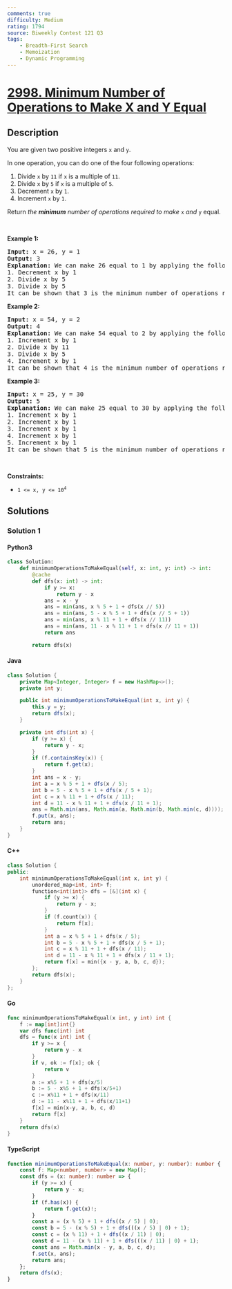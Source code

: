 ```yaml
---
comments: true
difficulty: Medium
rating: 1794
source: Biweekly Contest 121 Q3
tags:
    - Breadth-First Search
    - Memoization
    - Dynamic Programming
---
```


<!-- problem:start -->

# [2998. Minimum Number of Operations to Make X and Y Equal](https://leetcode.com/problems/minimum-number-of-operations-to-make-x-and-y-equal)

## Description

<!-- description:start -->

<p>You are given two positive integers <code>x</code> and <code>y</code>.</p>

<p>In one operation, you can do one of the four following operations:</p>

<ol>
	<li>Divide <code>x</code> by <code>11</code> if <code>x</code> is a multiple of <code>11</code>.</li>
	<li>Divide <code>x</code> by <code>5</code> if <code>x</code> is a multiple of <code>5</code>.</li>
	<li>Decrement <code>x</code> by <code>1</code>.</li>
	<li>Increment <code>x</code> by <code>1</code>.</li>
</ol>

<p>Return <em>the <strong>minimum</strong> number of operations required to make </em> <code>x</code> <i>and</i> <code>y</code> equal.</p>

<p>&nbsp;</p>
<p><strong class="example">Example 1:</strong></p>

<pre>
<strong>Input:</strong> x = 26, y = 1
<strong>Output:</strong> 3
<strong>Explanation:</strong> We can make 26 equal to 1 by applying the following operations: 
1. Decrement x by 1
2. Divide x by 5
3. Divide x by 5
It can be shown that 3 is the minimum number of operations required to make 26 equal to 1.
</pre>

<p><strong class="example">Example 2:</strong></p>

<pre>
<strong>Input:</strong> x = 54, y = 2
<strong>Output:</strong> 4
<strong>Explanation:</strong> We can make 54 equal to 2 by applying the following operations: 
1. Increment x by 1
2. Divide x by 11 
3. Divide x by 5
4. Increment x by 1
It can be shown that 4 is the minimum number of operations required to make 54 equal to 2.
</pre>

<p><strong class="example">Example 3:</strong></p>

<pre>
<strong>Input:</strong> x = 25, y = 30
<strong>Output:</strong> 5
<strong>Explanation:</strong> We can make 25 equal to 30 by applying the following operations: 
1. Increment x by 1
2. Increment x by 1
3. Increment x by 1
4. Increment x by 1
5. Increment x by 1
It can be shown that 5 is the minimum number of operations required to make 25 equal to 30.
</pre>

<p>&nbsp;</p>
<p><strong>Constraints:</strong></p>

<ul>
	<li><code>1 &lt;= x, y &lt;= 10<sup>4</sup></code></li>
</ul>

<!-- description:end -->

## Solutions

<!-- solution:start -->

### Solution 1

<!-- tabs:start -->

#### Python3

```python
class Solution:
    def minimumOperationsToMakeEqual(self, x: int, y: int) -> int:
        @cache
        def dfs(x: int) -> int:
            if y >= x:
                return y - x
            ans = x - y
            ans = min(ans, x % 5 + 1 + dfs(x // 5))
            ans = min(ans, 5 - x % 5 + 1 + dfs(x // 5 + 1))
            ans = min(ans, x % 11 + 1 + dfs(x // 11))
            ans = min(ans, 11 - x % 11 + 1 + dfs(x // 11 + 1))
            return ans

        return dfs(x)
```

#### Java

```java
class Solution {
    private Map<Integer, Integer> f = new HashMap<>();
    private int y;

    public int minimumOperationsToMakeEqual(int x, int y) {
        this.y = y;
        return dfs(x);
    }

    private int dfs(int x) {
        if (y >= x) {
            return y - x;
        }
        if (f.containsKey(x)) {
            return f.get(x);
        }
        int ans = x - y;
        int a = x % 5 + 1 + dfs(x / 5);
        int b = 5 - x % 5 + 1 + dfs(x / 5 + 1);
        int c = x % 11 + 1 + dfs(x / 11);
        int d = 11 - x % 11 + 1 + dfs(x / 11 + 1);
        ans = Math.min(ans, Math.min(a, Math.min(b, Math.min(c, d))));
        f.put(x, ans);
        return ans;
    }
}
```

#### C++

```cpp
class Solution {
public:
    int minimumOperationsToMakeEqual(int x, int y) {
        unordered_map<int, int> f;
        function<int(int)> dfs = [&](int x) {
            if (y >= x) {
                return y - x;
            }
            if (f.count(x)) {
                return f[x];
            }
            int a = x % 5 + 1 + dfs(x / 5);
            int b = 5 - x % 5 + 1 + dfs(x / 5 + 1);
            int c = x % 11 + 1 + dfs(x / 11);
            int d = 11 - x % 11 + 1 + dfs(x / 11 + 1);
            return f[x] = min({x - y, a, b, c, d});
        };
        return dfs(x);
    }
};
```

#### Go

```go
func minimumOperationsToMakeEqual(x int, y int) int {
	f := map[int]int{}
	var dfs func(int) int
	dfs = func(x int) int {
		if y >= x {
			return y - x
		}
		if v, ok := f[x]; ok {
			return v
		}
		a := x%5 + 1 + dfs(x/5)
		b := 5 - x%5 + 1 + dfs(x/5+1)
		c := x%11 + 1 + dfs(x/11)
		d := 11 - x%11 + 1 + dfs(x/11+1)
		f[x] = min(x-y, a, b, c, d)
		return f[x]
	}
	return dfs(x)
}
```

#### TypeScript

```ts
function minimumOperationsToMakeEqual(x: number, y: number): number {
    const f: Map<number, number> = new Map();
    const dfs = (x: number): number => {
        if (y >= x) {
            return y - x;
        }
        if (f.has(x)) {
            return f.get(x)!;
        }
        const a = (x % 5) + 1 + dfs((x / 5) | 0);
        const b = 5 - (x % 5) + 1 + dfs(((x / 5) | 0) + 1);
        const c = (x % 11) + 1 + dfs((x / 11) | 0);
        const d = 11 - (x % 11) + 1 + dfs(((x / 11) | 0) + 1);
        const ans = Math.min(x - y, a, b, c, d);
        f.set(x, ans);
        return ans;
    };
    return dfs(x);
}
```

<!-- tabs:end -->

<!-- solution:end -->

<!-- problem:end -->
